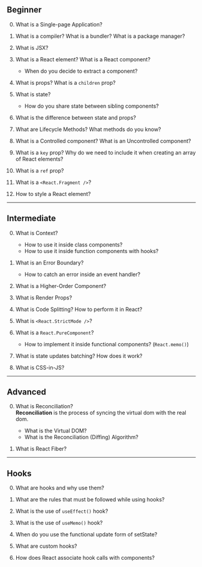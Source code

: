## Beginner

0. What is a Single-page Application?

1. What is a compiler? What is a bundler? What is a package manager?

2. What is JSX?

3. What is a React element? What is a React component?

   - When do you decide to extract a component?

4. What is props? What is a `children` prop?

5. What is state?

   - How do you share state between sibling components?

6. What is the difference between state and props?

7. What are Lifecycle Methods? What methods do you know?

8. What is a Controlled component? What is an Uncontrolled component?

9. What is a `key` prop? Why do we need to include it when creating an array of
   React elements?

10. What is a `ref` prop?

11. What is a `<React.Fragment />`?

12. How to style a React element?

---

## Intermediate

0. What is Context?

   - How to use it inside class components?
   - How to use it inside function components with hooks?

1. What is an Error Boundary?

   - How to catch an error inside an event handler?

2. What is a Higher-Order Component?

3. What is Render Props?

4. What is Code Splitting? How to perform it in React?

5. What is `<React.StrictMode />`?

6. What is a `React.PureComponent`?

   - How to implement it inside functional components? (`React.memo()`)

7. What is state updates batching? How does it work?

8. What is CSS-in-JS?

---

## Advanced

0. What is Reconciliation? <br />
   **Reconciliation** is the process of syncing the virtual dom with the real dom.

   - What is the Virtual DOM?
   - What is the Reconciliation (Diffing) Algorithm?

1. What is React Fiber?

---

## Hooks

0. What are hooks and why use them?

1. What are the rules that must be followed while using hooks?

2. What is the use of `useEffect()` hook?

3. What is the use of `useMemo()` hook?

4. When do you use the functional update form of setState?

5. What are custom hooks?

6. How does React associate hook calls with components?
